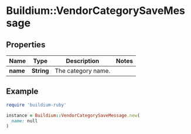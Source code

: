 # Buildium::VendorCategorySaveMessage

## Properties

| Name | Type | Description | Notes |
| ---- | ---- | ----------- | ----- |
| **name** | **String** | The category name. |  |

## Example

```ruby
require 'buildium-ruby'

instance = Buildium::VendorCategorySaveMessage.new(
  name: null
)
```

